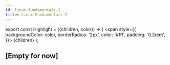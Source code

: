 ```yaml
---
id: linux-fundamentals-2
title: Linux Fundamentals 2
---
```


export const Highlight = ({children, color}) => (
  <span
    style={{
      backgroundColor: color,
      borderRadius: '2px',
      color: '#fff',
      padding: '0.2rem',
    }}>
    {children}
  </span>
);

## <Highlight color="#621d27">[Empty for now]</Highlight> 

